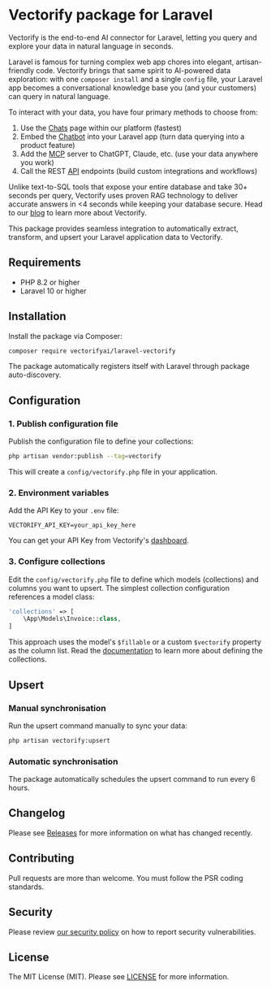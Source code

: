 # Vectorify package for Laravel

Vectorify is the end-to-end AI connector for Laravel, letting you query and explore your data in natural language in seconds.

Laravel is famous for turning complex web app chores into elegant, artisan-friendly code. Vectorify brings that same spirit to AI-powered data exploration: with one `composer install` and a single `config` file, your Laravel app becomes a conversational knowledge base you (and your customers) can query in natural language.

To interact with your data, you have four primary methods to choose from:

1. Use the [Chats](https://app.vectorify.ai/) page within our platform (fastest)
2. Embed the [Chatbot](https://docs.vectorify.ai/project/chatbot) into your Laravel app (turn data querying into a product feature)
3. Add the [MCP](https://docs.vectorify.ai/mcp-server) server to ChatGPT, Claude, etc. (use your data anywhere you work)
4. Call the REST [API](https://docs.vectorify.ai/api-reference) endpoints (build custom integrations and workflows)

Unlike text-to-SQL tools that expose your entire database and take 30+ seconds per query, Vectorify uses proven RAG technology to deliver accurate answers in <4 seconds while keeping your database secure. Head to our [blog](https://vectorify.ai/blog/vectorify-laravel-unlock-ai-ready-data-in-60-seconds) to learn more about Vectorify.

This package provides seamless integration to automatically extract, transform, and upsert your Laravel application data to Vectorify.

## Requirements

- PHP 8.2 or higher
- Laravel 10 or higher

## Installation

Install the package via Composer:

```bash
composer require vectorifyai/laravel-vectorify
```

The package automatically registers itself with Laravel through package auto-discovery.

## Configuration

### 1. Publish configuration file

Publish the configuration file to define your collections:

```bash
php artisan vendor:publish --tag=vectorify
```

This will create a `config/vectorify.php` file in your application.

### 2. Environment variables

Add the API Key to your `.env` file:

```env
VECTORIFY_API_KEY=your_api_key_here
```

You can get your API Key from Vectorify's [dashboard](https://app.vectorify.ai).

### 3. Configure collections

Edit the `config/vectorify.php` file to define which models (collections) and columns you want to upsert. The simplest collection configuration references a model class:

```php
'collections' => [
    \App\Models\Invoice::class,
]
```

This approach uses the model's `$fillable` or a custom `$vectorify` property as the column list. Read the [documentation](https://docs.vectorify.ai/configuration) to learn more about defining the collections.

## Upsert

### Manual synchronisation

Run the upsert command manually to sync your data:

```bash
php artisan vectorify:upsert
```

### Automatic synchronisation

The package automatically schedules the upsert command to run every 6 hours.

## Changelog

Please see [Releases](../../releases) for more information on what has changed recently.

## Contributing

Pull requests are more than welcome. You must follow the PSR coding standards.

## Security

Please review [our security policy](https://github.com/vectorifyai/laravel-vectorify/security/policy) on how to report security vulnerabilities.

## License

The MIT License (MIT). Please see [LICENSE](LICENSE.md) for more information.
